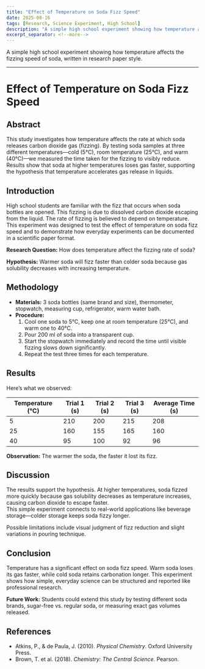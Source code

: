 ```yaml
---
title: "Effect of Temperature on Soda Fizz Speed"
date: 2025-08-16
tags: [Research, Science Experiment, High School]
description: "A simple high school experiment showing how temperature affects the fizzing speed of soda, written in research paper style."
excerpt_separator: <!--more-->
---
```


A simple high school experiment showing how temperature affects the fizzing speed of soda, written in research paper style.
<!--more-->
---

# Effect of Temperature on Soda Fizz Speed

## Abstract
This study investigates how temperature affects the rate at which soda releases carbon dioxide gas (fizzing). By testing soda samples at three different temperatures—cold (5°C), room temperature (25°C), and warm (40°C)—we measured the time taken for the fizzing to visibly reduce. Results show that soda at higher temperatures loses gas faster, supporting the hypothesis that temperature accelerates gas release in liquids.

## Introduction
High school students are familiar with the fizz that occurs when soda bottles are opened. This fizzing is due to dissolved carbon dioxide escaping from the liquid. The rate of fizzing is believed to depend on temperature. This experiment was designed to test the effect of temperature on soda fizz speed and to demonstrate how everyday experiments can be documented in a scientific paper format.

**Research Question:** How does temperature affect the fizzing rate of soda?

**Hypothesis:** Warmer soda will fizz faster than colder soda because gas solubility decreases with increasing temperature.

## Methodology
- **Materials:** 3 soda bottles (same brand and size), thermometer, stopwatch, measuring cup, refrigerator, warm water bath.  
- **Procedure:**  
  1. Cool one soda to 5°C, keep one at room temperature (25°C), and warm one to 40°C.  
  2. Pour 200 ml of soda into a transparent cup.  
  3. Start the stopwatch immediately and record the time until visible fizzing slows down significantly.  
  4. Repeat the test three times for each temperature.  

## Results

Here’s what we observed:

| Temperature (°C) | Trial 1 (s) | Trial 2 (s) | Trial 3 (s) | Average Time (s) |
|------------------|-------------|-------------|-------------|------------------|
| 5                | 210         | 200         | 215         | 208              |
| 25               | 160         | 155         | 165         | 160              |
| 40               | 95          | 100         | 92          | 96               |

**Observation:** The warmer the soda, the faster it lost its fizz.

## Discussion
The results support the hypothesis. At higher temperatures, soda fizzed more quickly because gas solubility decreases as 
temperature increases, causing carbon dioxide to escape faster.  
This simple experiment connects to real-world applications like beverage storage—colder storage keeps soda fizzy longer.  

Possible limitations include visual judgment of fizz reduction and slight variations in pouring technique.

## Conclusion
Temperature has a significant effect on soda fizz speed. Warm soda loses its gas faster, while cold soda retains
carbonation longer. This experiment shows how simple, everyday science can be structured and reported like professional research.  

**Future Work:** Students could extend this study by testing different soda brands, sugar-free vs. regular soda, or measuring exact
gas volumes released.

## References
- Atkins, P., & de Paula, J. (2010). *Physical Chemistry*. Oxford University Press.  
- Brown, T. et al. (2018). *Chemistry: The Central Science*. Pearson.
